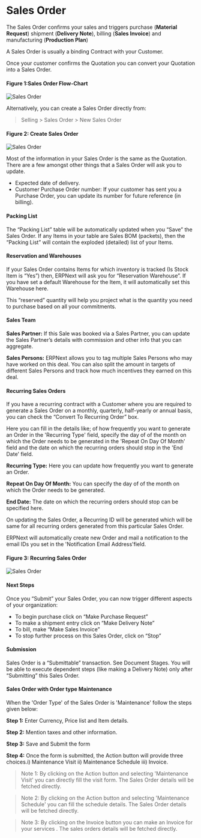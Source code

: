 # Sales Order

The Sales Order confirms your sales and triggers purchase (**Material
Request**) shipment (**Delivery Note**), billing (**Sales Invoice**) and
manufacturing (**Production Plan**)

A Sales Order is usually a binding Contract with your Customer.

Once your customer confirms the Quotation you can convert your Quotation into
a Sales Order.

#### Figure 1:Sales Order Flow-Chart

![Sales Order](assets/manual_erpnext_com/old_images/erpnext/sales-order-f.jpg)

Alternatively, you can create a Sales Order directly from:

> Selling > Sales Order > New Sales Order

#### Figure 2: Create Sales Order

![Sales Order](assets/manual_erpnext_com/old_images/erpnext/sales-order.png)

Most of the information in your Sales Order is the same as the Quotation.
There are a few amongst other things that a Sales Order will ask you to
update.

  * Expected date of delivery.
  * Customer Purchase Order number: If your customer has sent you a Purchase Order, you can update its number for future reference (in billing).

#### Packing List

The “Packing List” table will be automatically updated when you “Save” the
Sales Order. If any Items in your table are Sales BOM (packets), then the
“Packing List” will contain the exploded (detailed) list of your Items.

#### Reservation and Warehouses

If your Sales Order contains Items for which inventory is tracked (Is Stock
Item is “Yes”) then, ERPNext will ask you for “Reservation Warehouse”. If you
have set a default Warehouse for the Item, it will automatically set this
Warehouse here.

This “reserved” quantity will help you project what is the quantity you need
to purchase based on all your commitments.

#### Sales Team

**Sales Partner:** If this Sale was booked via a Sales Partner, you can update the Sales Partner’s details with commission and other info that you can aggregate.

**Sales Persons:** ERPNext allows you to tag multiple Sales Persons who may have worked on this deal. You can also split the amount in targets of different Sales Persons and track how much incentives they earned on this deal.

#### Recurring Sales Orders

If you have a recurring contract with a Customer where you are required to generate a Sales Order on a monthly, quarterly, half-yearly or annual basis, you can check the “Convert To Recurring Order” box. 

Here you can fill in the details like; of how frequently you want to generate an Order in the 'Recurring Type' field, specify the day of of the month on which the Order needs to be generated in the 'Repeat On Day Of Month' field and the date on which the recurring orders should stop in the 'End Date' field.

**Recurring Type:** Here you can update how frequently you want to generate an Order.

**Repeat On Day Of Month:** You can specify the day of of the month on which the Order needs to be generated.

**End Date:** The date on which the recurring orders should stop can be specified here.

On updating the Sales Order, a Recurring ID will be generated which will be same for all recurring orders generated from this particular Sales Order.

ERPNext will automatically create new Order and mail a notification to the email IDs you set in the 'Notification Email Address'field.

#### Figure 3: Recurring Sales Order

![Sales Order](assets/manual_erpnext_com/old_images/erpnext/sales-order-recurring.png)

#### Next Steps

Once you “Submit” your Sales Order, you can now trigger different aspects of
your organization:

  * To begin purchase click on “Make Purchase Request”
  * To make a shipment entry click on “Make Delivery Note”
  * To bill, make “Make Sales Invoice”
  * To stop further process on this Sales Order, click on “Stop”

#### Submission

Sales Order is a “Submittable” transaction. See Document Stages. You will be
able to execute dependent steps (like making a Delivery Note) only after
“Submitting” this Sales Order.

#### Sales Order with Order type Maintenance

When the 'Order Type' of the Sales Order is 'Maintenance' follow the steps
given below:

__Step 1:__ Enter Currency, Price list and Item details.

__Step 2:__ Mention taxes and other information.

__Step 3:__ Save and Submit the form

__Step 4:__ Once the form is submitted, the Action button will provide three
choices.i) Maintenance Visit ii) Maintenance Schedule iii) Invoice.



> Note 1: By clicking on the Action button and selecting 'Maintenance Visit' you can directly fill the visit form. The Sales Order details will be fetched
directly.

> Note 2: By clicking on the Action button and selecting 'Maintenance Schedule' you can fill the schedule details. The Sales Order details will be fetched
directly.

> Note 3: By clicking on the Invoice button you can make an Invoice for your
services . The sales orders details will be fetched directly.


